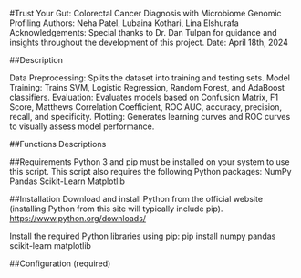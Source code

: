 #Trust Your Gut: Colorectal Cancer Diagnosis with Microbiome Genomic Profiling
Authors: Neha Patel, Lubaina Kothari, Lina Elshurafa
Acknowledgements: Special thanks to Dr. Dan Tulpan for guidance and insights throughout the development of this project.
Date: April 18th, 2024

##Description

Data Preprocessing: Splits the dataset into training and testing sets.
Model Training: Trains SVM, Logistic Regression, Random Forest, and AdaBoost classifiers.
Evaluation: Evaluates models based on  Confusion Matrix, F1 Score, Matthews Correlation Coefficient, ROC AUC, accuracy, precision, recall, and specificity.
Plotting: Generates learning curves and ROC curves to visually assess model performance.

##Functions Descriptions

##Requirements
Python 3 and pip must be installed on your system to use this script.
This script also requires the following Python packages:
NumPy
Pandas
Scikit-Learn
Matplotlib

##Installation
Download and install Python from the official website (installing Python from this site will typically include pip). 
https://www.python.org/downloads/

Install the required Python libraries using pip:
pip install numpy pandas scikit-learn matplotlib

##Configuration (required)
